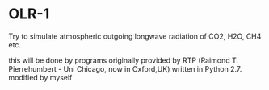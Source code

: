 OLR-1
=====

Try to simulate atmospheric outgoing longwave radiation of CO2, H2O, CH4 etc.

this will be done by programs originally provided by RTP (Raimond T. Pierrehumbert - Uni Chicago, now in Oxford,UK) written in Python 2.7.
modified by myself
